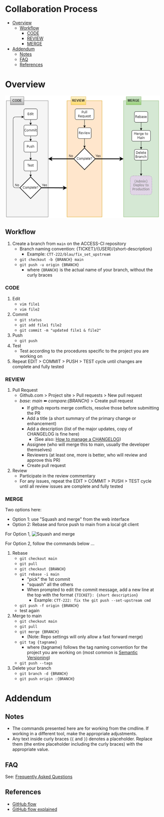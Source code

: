 # Collaboration Process

<!-- vim-markdown-toc GFM -->

* [Overview](#overview)
    * [Workflow](#workflow)
        * [CODE](#code)
        * [REVIEW](#review)
        * [MERGE](#merge)
* [Addendum](#addendum)
    * [Notes](#notes)
    * [FAQ](#faq)
    * [References](#references)

<!-- vim-markdown-toc -->


# Overview
![Git Workflow](/git_workflow.png)

## Workflow
1. Create a branch from `main` on the ACCESS-CI repository
    * Branch naming convention: {TICKET}/{USER}/{short-description}
      * Example: `CTT-222/blau/fix_set_upstream`
    * `git checkout -b {BRANCH} main`
    * `git push -u origin {BRANCH}`
      * where `{BRANCH}` is the actual name of your branch, without the curly braces

### CODE
1. Edit
   * `vim file1`
   * `vim file2`
1. Commit
   * `git status`
   * `git add file1 file2`
   * `git commit -m "updated file1 & file2"`
1. Push
   * `git push`
1. Test
   * Test according to the procedures specific to the project you are working on
1. Repeat EDIT > COMMIT > PUSH > TEST cycle until changes are complete and fully tested

### REVIEW
1. Pull Request
   * Github.com > Project site > Pull requests > New pull request
   * *base: main* :arrow_left: *compare:{BRANCH}* > Create pull request
     * If github reports merge conflicts, resolve those before submitting the PR
     * Add a title (a short summary of the primary change or enhancement)
     * Add a description (list of the major updates, copy of CHANGELOG is fine here)
       * (See also: [How to manage a CHANGELOG](/changelogging.md))
     * Assignee (who will merge this to main, usually the developer themselves)
     * Reviewers (at least one, more is better, who will review and approve this PR)
     * Create pull request
1. Review
   * Participate in the review commentary
   * For any issues, repeat the EDIT > COMMIT > PUSH > TEST cycle until all review issues are complete and fully tested

### MERGE
Two options here:
* Option 1: use "Squash and merge" from the web interface
* Option 2: Rebase and force push to main from a local git client

For Option 1,
![Squash and merge](/squash-and-merge.png "Squash and merge via github web
interface")

For Option 2, follow the commands below ...
1. Rebase
   * `git checkout main`
   * `git pull`
   * `git checkout {BRANCH}`
   * `git rebase -i main`
     * "pick" the 1st commit
     * "squash" all the others
     * When prompted to edit the commit message, add a new line at the top with
       the format `{TICKET}: {short description}`
       * Example: `CTT-222: fix the git push --set-upstream cmd`
   * `git push -f origin {BRANCH}`
   * test again
1. Merge to main
   * `git checkout main`
   * `git pull`
   * `git merge {BRANCH}`
     * (Note: Repo settings will only allow a fast forward merge)
   * `git tag {tagname}`
     * where {tagname} follows the tag naming convention for the project you are working on
       (most common is [Semantic Versioning](https://semver.org/))
   * `git push --tags`
1. Delete your branch
   * `git branch -d {BRANCH}`
   * `git push origin :{BRANCH}`

# Addendum

## Notes
* The commands presented here are for working from the cmdline. If working in
  a different tool, make the appropriate adjustments.
* Any text inside curly braces (`{` and `}`) denotes a placeholder. Replace
  them (the entire placeholder including the curly braces) with the appropriate
  value.

## FAQ
See: [Frequently Asked Questions](/faq.md)

## References
* [GitHub flow](https://docs.github.com/en/get-started/using-github/github-flow)
* [GitHub flow explained](https://scottchacon.com/2011/08/31/github-flow/)

